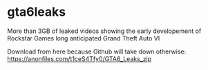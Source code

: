# gta6leaks
More than 3GB of leaked videos showing the early developement of Rockstar Games long anticipated Grand Theft Auto VI

Download from here because Github will take down otherwise: https://anonfiles.com/t1ceS4Tfy0/GTA6_Leaks_zip
